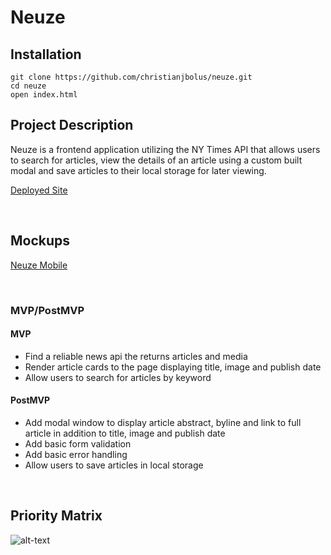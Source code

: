 # Neuze

## Installation
```
git clone https://github.com/christianjbolus/neuze.git
cd neuze
open index.html
```

## Project Description

Neuze is a frontend application utilizing the NY Times API that allows users to search for articles, view the details of an article using a custom built modal and save articles to their local storage for later viewing.

[Deployed Site](https://christianjbolus.github.io/neuze/) 


<br>

## Mockups

[Neuze Mobile](https://xd.adobe.com/view/e5ec1ecc-7bdd-4a62-8f3e-8bd368ec3524-b0bf/)

<br>

### MVP/PostMVP

#### MVP 
- Find a reliable news api the returns articles and media
- Render article cards to the page displaying title, image and publish date
- Allow users to search for articles by keyword

#### PostMVP  

- Add modal window to display article abstract, byline and link to full article in addition to title, image and publish date
- Add basic form validation
- Add basic error handling
- Allow users to save articles in local storage

<br>

## Priority Matrix

![alt-text](https://res.cloudinary.com/ditt6ekpx/image/upload/v1621254522/GA%20Project%201/priority_matrix_hr_kyprs5.png "Image of priority matrix")